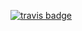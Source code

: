 [![travis badge](https://travis-ci.org/summadb/summadb.svg?branch=v1)](https://travis-ci.org/summadb/summadb)
